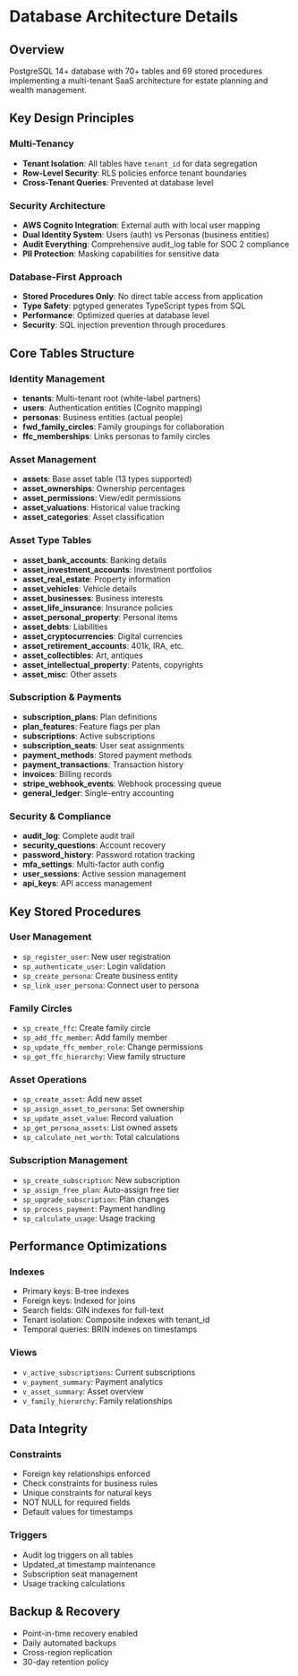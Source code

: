 # Database Architecture Details

## Overview
PostgreSQL 14+ database with 70+ tables and 69 stored procedures implementing a multi-tenant SaaS architecture for estate planning and wealth management.

## Key Design Principles

### Multi-Tenancy
- **Tenant Isolation**: All tables have `tenant_id` for data segregation
- **Row-Level Security**: RLS policies enforce tenant boundaries
- **Cross-Tenant Queries**: Prevented at database level

### Security Architecture
- **AWS Cognito Integration**: External auth with local user mapping
- **Dual Identity System**: Users (auth) vs Personas (business entities)
- **Audit Everything**: Comprehensive audit_log table for SOC 2 compliance
- **PII Protection**: Masking capabilities for sensitive data

### Database-First Approach
- **Stored Procedures Only**: No direct table access from application
- **Type Safety**: pgtyped generates TypeScript types from SQL
- **Performance**: Optimized queries at database level
- **Security**: SQL injection prevention through procedures

## Core Tables Structure

### Identity Management
- **tenants**: Multi-tenant root (white-label partners)
- **users**: Authentication entities (Cognito mapping)
- **personas**: Business entities (actual people)
- **fwd_family_circles**: Family groupings for collaboration
- **ffc_memberships**: Links personas to family circles

### Asset Management
- **assets**: Base asset table (13 types supported)
- **asset_ownerships**: Ownership percentages
- **asset_permissions**: View/edit permissions
- **asset_valuations**: Historical value tracking
- **asset_categories**: Asset classification

### Asset Type Tables
- **asset_bank_accounts**: Banking details
- **asset_investment_accounts**: Investment portfolios
- **asset_real_estate**: Property information
- **asset_vehicles**: Vehicle details
- **asset_businesses**: Business interests
- **asset_life_insurance**: Insurance policies
- **asset_personal_property**: Personal items
- **asset_debts**: Liabilities
- **asset_cryptocurrencies**: Digital currencies
- **asset_retirement_accounts**: 401k, IRA, etc.
- **asset_collectibles**: Art, antiques
- **asset_intellectual_property**: Patents, copyrights
- **asset_misc**: Other assets

### Subscription & Payments
- **subscription_plans**: Plan definitions
- **plan_features**: Feature flags per plan
- **subscriptions**: Active subscriptions
- **subscription_seats**: User seat assignments
- **payment_methods**: Stored payment methods
- **payment_transactions**: Transaction history
- **invoices**: Billing records
- **stripe_webhook_events**: Webhook processing queue
- **general_ledger**: Single-entry accounting

### Security & Compliance
- **audit_log**: Complete audit trail
- **security_questions**: Account recovery
- **password_history**: Password rotation tracking
- **mfa_settings**: Multi-factor auth config
- **user_sessions**: Active session management
- **api_keys**: API access management

## Key Stored Procedures

### User Management
- `sp_register_user`: New user registration
- `sp_authenticate_user`: Login validation
- `sp_create_persona`: Create business entity
- `sp_link_user_persona`: Connect user to persona

### Family Circles
- `sp_create_ffc`: Create family circle
- `sp_add_ffc_member`: Add family member
- `sp_update_ffc_member_role`: Change permissions
- `sp_get_ffc_hierarchy`: View family structure

### Asset Operations
- `sp_create_asset`: Add new asset
- `sp_assign_asset_to_persona`: Set ownership
- `sp_update_asset_value`: Record valuation
- `sp_get_persona_assets`: List owned assets
- `sp_calculate_net_worth`: Total calculations

### Subscription Management
- `sp_create_subscription`: New subscription
- `sp_assign_free_plan`: Auto-assign free tier
- `sp_upgrade_subscription`: Plan changes
- `sp_process_payment`: Payment handling
- `sp_calculate_usage`: Usage tracking

## Performance Optimizations

### Indexes
- Primary keys: B-tree indexes
- Foreign keys: Indexed for joins
- Search fields: GIN indexes for full-text
- Tenant isolation: Composite indexes with tenant_id
- Temporal queries: BRIN indexes on timestamps

### Views
- `v_active_subscriptions`: Current subscriptions
- `v_payment_summary`: Payment analytics
- `v_asset_summary`: Asset overview
- `v_family_hierarchy`: Family relationships

## Data Integrity

### Constraints
- Foreign key relationships enforced
- Check constraints for business rules
- Unique constraints for natural keys
- NOT NULL for required fields
- Default values for timestamps

### Triggers
- Audit log triggers on all tables
- Updated_at timestamp maintenance
- Subscription seat management
- Usage tracking calculations

## Backup & Recovery
- Point-in-time recovery enabled
- Daily automated backups
- Cross-region replication
- 30-day retention policy